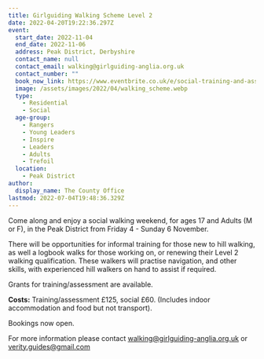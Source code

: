 ```yaml
---
title: Girlguiding Walking Scheme Level 2
date: 2022-04-20T19:22:36.297Z
event:
  start_date: 2022-11-04
  end_date: 2022-11-06
  address: Peak District, Derbyshire
  contact_name: null
  contact_email: walking@girlguiding-anglia.org.uk
  contact_number: ""
  book_now_link: https://www.eventbrite.co.uk/e/social-training-and-assessed-walking-weekend-tickets-360305251707?dm_i=440O,1CFV8,5WEL9G,67XK9,1
  image: /assets/images/2022/04/walking_scheme.webp
  type:
    - Residential
    - Social
  age-group:
    - Rangers
    - Young Leaders
    - Inspire
    - Leaders
    - Adults
    - Trefoil
  location:
    - Peak District
author:
  display_name: The County Office
lastmod: 2022-07-04T19:48:36.329Z
---
```

Come along and enjoy a social walking weekend, for ages 17 and Adults (M or F), in the Peak District from Friday 4 - Sunday 6 November.

There will be opportunities for ​informal training for those new to hill walking, as well a logbook walks for those working on, or renewing their Level 2 walking qualification. These walkers will practise navigation, and other skills, with experienced hill walkers on hand to assist if required.

Grants for training/assessment are available.

**Costs:** Training/assessment £125, social £60. (Includes indoor accommodation and food but not transport).

Bookings now open.

For more information please contact <walking@girlguiding-anglia.org.uk> or <verity.guides@gmail.com>
